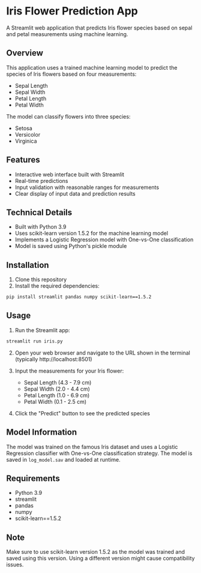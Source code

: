 # Iris Flower Prediction App

A Streamlit web application that predicts Iris flower species based on sepal and petal measurements using machine learning.

## Overview

This application uses a trained machine learning model to predict the species of Iris flowers based on four measurements:
- Sepal Length
- Sepal Width
- Petal Length
- Petal Width

The model can classify flowers into three species:
- Setosa
- Versicolor
- Virginica

## Features

- Interactive web interface built with Streamlit
- Real-time predictions
- Input validation with reasonable ranges for measurements
- Clear display of input data and prediction results

## Technical Details

- Built with Python 3.9
- Uses scikit-learn version 1.5.2 for the machine learning model
- Implements a Logistic Regression model with One-vs-One classification
- Model is saved using Python's pickle module

## Installation

1. Clone this repository
2. Install the required dependencies:
```bash
pip install streamlit pandas numpy scikit-learn==1.5.2
```

## Usage

1. Run the Streamlit app:
```bash
streamlit run iris.py
```

2. Open your web browser and navigate to the URL shown in the terminal (typically http://localhost:8501)

3. Input the measurements for your Iris flower:
   - Sepal Length (4.3 - 7.9 cm)
   - Sepal Width (2.0 - 4.4 cm)
   - Petal Length (1.0 - 6.9 cm)
   - Petal Width (0.1 - 2.5 cm)

4. Click the "Predict" button to see the predicted species

## Model Information

The model was trained on the famous Iris dataset and uses a Logistic Regression classifier with One-vs-One classification strategy. The model is saved in `log_model.sav` and loaded at runtime.

## Requirements

- Python 3.9
- streamlit
- pandas
- numpy
- scikit-learn==1.5.2

## Note

Make sure to use scikit-learn version 1.5.2 as the model was trained and saved using this version. Using a different version might cause compatibility issues.
